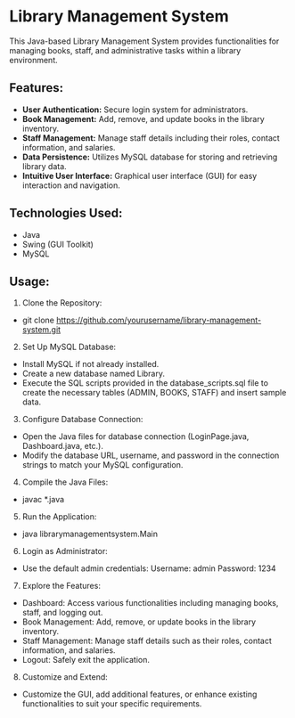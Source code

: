 # Library Management System
This Java-based Library Management System provides functionalities for managing books, staff, and administrative tasks within a library environment.

## Features:
- **User Authentication:** Secure login system for administrators.
- **Book Management:** Add, remove, and update books in the library inventory.
- **Staff Management:** Manage staff details including their roles, contact information, and salaries.
- **Data Persistence:** Utilizes MySQL database for storing and retrieving library data.
- **Intuitive User Interface:** Graphical user interface (GUI) for easy interaction and navigation.
## Technologies Used:
- Java
- Swing (GUI Toolkit)
- MySQL
## Usage:
1. Clone the Repository:
- git clone https://github.com/yourusername/library-management-system.git
2. Set Up MySQL Database:
- Install MySQL if not already installed.
- Create a new database named Library.
- Execute the SQL scripts provided in the database_scripts.sql file to create the necessary tables (ADMIN, BOOKS, STAFF) and insert sample data.
3. Configure Database Connection:
- Open the Java files for database connection (LoginPage.java, Dashboard.java, etc.).
- Modify the database URL, username, and password in the connection strings to match your MySQL configuration.
4. Compile the Java Files:
- javac *.java
5. Run the Application:
- java librarymanagementsystem.Main
6. Login as Administrator:
- Use the default admin credentials:
Username: admin
Password: 1234
7. Explore the Features:
- Dashboard: Access various functionalities including managing books, staff, and logging out.
- Book Management: Add, remove, or update books in the library inventory.
- Staff Management: Manage staff details such as their roles, contact information, and salaries.
- Logout: Safely exit the application.
8. Customize and Extend:
- Customize the GUI, add additional features, or enhance existing functionalities to suit your specific requirements.
